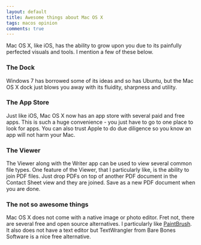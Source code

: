```yaml
---
layout: default
title: Awesome things about Mac OS X
tags: macos opinion
comments: true
---
```


Mac OS X, like iOS, has the ability to grow upon you due to its painfully perfected visuals and tools. I mention a few of these below.

### The Dock

Windows 7 has borrowed some of its ideas and so has Ubuntu, but the Mac OS X dock just blows you away with its fluidity, sharpness and utility.

### The App Store

Just like iOS, Mac OS X now has an app store with several paid and free apps. This is such a huge convenience - you just have to go to one place to look for apps. You can also trust Apple to do due diligence so you know an app will not harm your Mac.

### The Viewer

The Viewer along with the Writer app can be used to view several common file types. One feature of the Viewer, that I particularly like, is the ability to join PDF files. Just drop PDFs on top of another PDF document in the Contact Sheet view and they are joined. Save as a new PDF document when you are done.

### The not so awesome things

Mac OS X does not come with a native image or photo editor. Fret not, there are several free and open source alternatives. I particularly like [PaintBrush](http://paintbrush.sourceforge.net). It also does not have a text editor but TextWrangler from Bare Bones Software is a nice free alternative.
